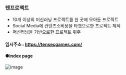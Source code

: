 ### 텐프로젝트
 - 10개 이상의 머신러닝 프로젝트를 한 곳에 모아둔 프로젝트
 - Social Media에 컨텐츠소비용을 타겟으로한 프로젝트 제작
 - 머신러닝을 기반으로한 프로젝트 위주

#### 임시주소 : https://tensecgames.com/

#### ●index page
![image](https://github.com/syg0203/TenProject/assets/79491796/ba0c18f1-03df-4c04-a936-4ae5640b25be)
